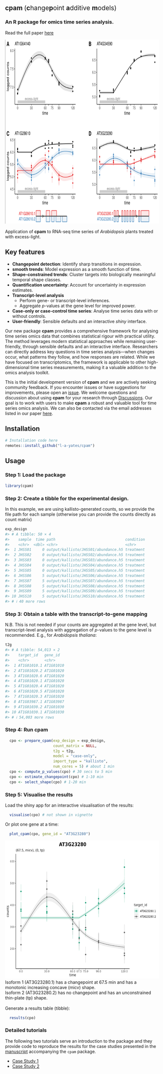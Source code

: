 
## cpam <span style="font-weight: normal">(**c**hange**p**oint **a**dditive **m**odels)</span>

### An R package for omics time series analysis.

Read the full paper [here](https://doi.org/10.1101/2024.12.22.630003)

<img src="man/figures/example_trends.png" alt = "Example gene plot (see manuscript if not rendered here)" width="800" height="600" />

Application of **cpam** to RNA-seq time series of *Arabidopsis* plants
treated with excess-light.

## Key features

- **Changepoint detection**: Identify sharp transitions in expression.
- **smooth trends**: Model expression as a smooth function of time.
- **Shape-constrained trends**: Cluster targets into biologically
  meaningful temporal shape classes.
- **Quantification uncertainty**: Account for uncertainty in expression
  estimates.
- **Transcript-level analysis**
  - Perform gene- or transcript-level inferences.
  - Aggregate $p$-values at the gene level for improved power.
- **Case-only or case-control time series**: Analyse time series data
  with or without controls.
- **User-friendly**: Sensible defaults and an interactive *shiny*
  interface.

Our new package **cpam** provides a comprehensive framework for
analysing time series omics data that combines statistical rigour with
practical utility. The method leverages modern statistical approaches
while remaining user-friendly, through sensible defaults and an
interactive interface. Researchers can directly address key questions in
time series analysis—when changes occur, what patterns they follow, and
how responses are related. While we have focused on transcriptomics, the
framework is applicable to other high-dimensional time series
measurements, making it a valuable addition to the omics analysis
toolkit.

This is the initial development version of **cpam** and we are actively
seeking community feedback. If you encounter issues or have suggestions
for improvements, please open an
[issue](https://github.com/l-a-yates/cpam/issues). We welcome questions
and discussion about using **cpam** for your research through
[Discussions](https://github.com/l-a-yates/cpam/discussions/). Our goal
is to work with users to make **cpam** a robust and valuable tool for
time series omics analysis. We can also be contacted via the email
addresses listed in our paper [here](https://doi.org/10.1101/2024.12.22.630003).

## Installation

``` r
# Installation code here
remotes::install_github("l-a-yates/cpam")
```

## Usage

### Step 1: Load the package

``` r
library(cpam)
```

### Step 2: Create a tibble for the experimental design.

In this example, we are using kallisto-generated counts, so we provide
the file path for each sample (otherwise you can provide the counts
directly as count matrix)

``` r
exp_design
#> # A tibble: 50 × 4
#>    sample  time path                                condition
#>    <chr>  <dbl> <chr>                               <chr>    
#>  1 JHSS01     0 output/kallisto/JHSS01/abundance.h5 treatment
#>  2 JHSS02     0 output/kallisto/JHSS02/abundance.h5 treatment
#>  3 JHSS03     0 output/kallisto/JHSS03/abundance.h5 treatment
#>  4 JHSS04     0 output/kallisto/JHSS04/abundance.h5 treatment
#>  5 JHSS05     0 output/kallisto/JHSS05/abundance.h5 treatment
#>  6 JHSS06     5 output/kallisto/JHSS06/abundance.h5 treatment
#>  7 JHSS07     5 output/kallisto/JHSS07/abundance.h5 treatment
#>  8 JHSS08     5 output/kallisto/JHSS08/abundance.h5 treatment
#>  9 JHSS09     5 output/kallisto/JHSS09/abundance.h5 treatment
#> 10 JHSS10     5 output/kallisto/JHSS10/abundance.h5 treatment
#> # ℹ 40 more rows
```

### Step 3: Obtain a table with the transcript-to-gene mapping

N.B. This is not needed if your counts are aggregated at the gene level,
but transcript-level analysis with aggregation of $p$-values to the gene
level is recommended. E.g., for *Arabidopsis thaliana*:

``` r
t2g
#> # A tibble: 54,013 × 2
#>    target_id   gene_id  
#>    <chr>       <chr>    
#>  1 AT1G01010.1 AT1G01010
#>  2 AT1G01020.2 AT1G01020
#>  3 AT1G01020.6 AT1G01020
#>  4 AT1G01020.1 AT1G01020
#>  5 AT1G01020.4 AT1G01020
#>  6 AT1G01020.5 AT1G01020
#>  7 AT1G01020.3 AT1G01020
#>  8 AT1G03987.1 AT1G03987
#>  9 AT1G01030.2 AT1G01030
#> 10 AT1G01030.1 AT1G01030
#> # ℹ 54,003 more rows
```

### Step 4: Run **cpam**

``` r
  cpo <- prepare_cpam(exp_design = exp_design,
                      count_matrix = NULL,
                      t2g = t2g,
                      model = "case-only",
                      import_type = "kallisto",
                      num_cores = 5) # about 1 min
  cpo <- compute_p_values(cpo) # 30 secs to 5 min
  cpo <- estimate_changepoint(cpo) # 1-10 min
  cpo <- select_shape(cpo) # 1-20 min
```

### Step 5: Visualise the results

Load the shiny app for an interactive visualisation of the results:

``` r
  visualise(cpo) # not shown in vignette
```

Or plot one gene at a time:

``` r
  plot_cpam(cpo, gene_id = "AT3G23280")
```

<img src="man/figures/example_gene_plot.png" alt = "Example gene plot (see manuscript if not rendered here)" width="550" height="450" />
<br>Isoform 1 (AT3G23280.1) has a changepoint at 67.5 min and has a
monotonic increasing concave (micv) shape.<br> Isoform 2 (AT3G23280.2)
has no changepoint and has an unconstrained thin-plate (tp) shape.
<br><br> Generate a results table (tibble):

``` r
  results(cpo)
```

### Detailed tutorials

The following two tutorials serve an introduction to the package and 
they provide code to reproduce the results for the case studies
presented in the 
[manuscript](https://doi.org/10.1101/2024.12.22.630003)
accompanying the `cpam` package.

 - [Case Study 1](https://raw.githack.com/l-a-yates/cpam_manuscript/main/R/torre.html)
 - [Case Study 2](https://raw.githack.com/l-a-yates/cpam_manuscript/main/R/crisp.html)

